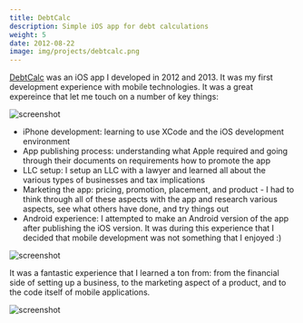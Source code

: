 ```yaml
---
title: DebtCalc
description: Simple iOS app for debt calculations
weight: 5
date: 2012-08-22
image: img/projects/debtcalc.png
---
```


[DebtCalc](https://web.archive.org/web/20130822201207/http://ncontrol.co/) was
an iOS app I developed in 2012 and 2013. It was my first development
experience with mobile technologies. It was a great expereince that let me
touch on a number of key things:

![screenshot](/img/projects/debtcalc/screen-1.png#center)

- iPhone development: learning to use XCode and the iOS development
  environment
- App publishing process: understanding what Apple required and going
  through their documents on requirements how to promote the app
- LLC setup: I setup an LLC with a lawyer and learned all about the
  various types of businesses and tax implications
- Marketing the app: pricing, promotion, placement, and product - I had to
  think through all of these aspects with the app and research various
  aspects, see what others have done, and try things out
- Android experience: I attempted to make an Android version of the app after
  publishing the iOS version. It was during this experience that I decided
  that mobile development was not something that I enjoyed :)

![screenshot](/img/projects/debtcalc/screen-3.png#center)

It was a fantastic experience that I learned a ton from: from the financial
side of setting up a business, to the marketing aspect of a product, and to
the code itself of mobile applications.

![screenshot](/img/projects/debtcalc/screen-4.png#center)
